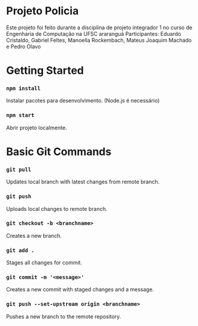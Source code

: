 # Projeto Policia
Este projeto foi feito durante a disciplina de projeto integrador 1 no curso de Engenharia de Computação na UFSC araranguá
Participantes: Eduardo Cristaldo, Gabriel Feltes, Manoella Rockembach, Mateus Joaquim Machado e Pedro Olavo

# Getting Started
### `npm install`

Instalar pacotes para desenvolvimento.
(Node.js é necessário)

### `npm start`

Abrir projeto localmente.

# Basic Git Commands

### `git pull`

Updates local branch with latest changes from remote branch.

### `git push`

Uploads local changes to remote branch.

### `git checkout -b <branchname>`

Creates a new branch.

### `git add .`

Stages all changes for commit.

### `git commit -m '<message>'`

Creates a new commit with staged changes and a message.

### `git push --set-upstream origin <branchname>`

Pushes a new branch to the remote repository.

